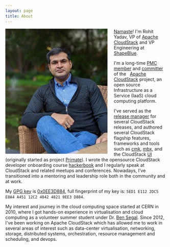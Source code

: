 ```yaml
---
layout: page
title: About
---
```

<a href="/assets/avatar.gif"><img align="left" src="/assets/avatar.jpg" style="max-width:320px; margin-right:20px"/></a>
[Namaste](http://en.wikipedia.org/wiki/Namaste)! I'm Rohit Yadav, VP of
[Apache CloudStack](http://cloudstack.apache.org) and VP Engineering at [ShapeBlue](https://www.shapeblue.com/shapeblue-leadership-team/).

I'm a long-time [PMC member](http://people.apache.org/committer-index.html#rohit)
and [committer](https://github.com/apache/cloudstack/graphs/contributors) of the
<span class="logo acs">&nbsp;</span> [Apache CloudStack](http://cloudstack.apache.org)
project, an open source Infrastructure as a Service (IaaS) cloud computing platform.

I've served as the [release
manager](https://github.com/apache/cloudstack/releases) for several CloudStack releases,
and authored several CloudStack flagship features, frameworks and tools such as
[cmk](https://github.com/apache/cloudstack-cloudmonkey),
[mbx](https://github.com/shapeblue/mbx), and the CloudStack
[UI](https://github.com/apache/cloudstack/tree/main/ui) (originally started as project
[Primate](https://github.com/apache/cloudstack-primate)). I wrote the opensource
CloudStack developer onboarding course [hackerbook](https://github.com/shapeblue/hackerbook)
and I regularly speak at CloudStack and related meetups and conferences. Nowadays,
I’ve transitioned into a mentoring and leadership role both in the community and at work.

My [GPG key](/gpg.pub) is [0x0EE3D884](https://keyserver.ubuntu.com/pks/lookup?search=0x5ED1E1122DC5E8A4A45112C2484248210EE3D884&fingerprint=on&op=index), full fingerprint of my key is: `5ED1 E112 2DC5 E8A4 A451 12C2 4842 4821 0EE3 D884`.

My interest and journey in the cloud computing space started at CERN in 2010, where
I got hands-on experience in virtualisation and cloud computing as a volunteer
summer student under Dr. [Ben Segal](https://www.internethalloffame.org/inductee/ben-segal).
Since 2012, I've been working on Apache CloudStack which has allowed me to work in
several areas of interest such as data-center virtualisation, networking, storage,
distributed systems, orchestration, resource management and scheduling, and devops.
